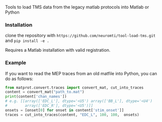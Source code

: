 Tools to load TMS data from the legacy matlab protocols into Matlab or Python

### Installation

clone the repository with `https://github.com/neuromti/tool-load-tms.git` and `pip install -e .`

Requires a Matlab installation with valid registration.

### Example

If you want to read the MEP traces from an old matfile into Python, you can do as follows:

``` python
from matprot.convert.traces import convert_mat, cut_into_traces
content = convert_mat("path_to.mat")
print(content['chan_names'])
# e.g. [[array(['EDC_L'], dtype='<U5') array(['BB_L'], dtype='<U4')
#        array(['EDC_R'], dtype='<U5')]]
onsets = [onset[0] for onset in content['stim_onset']]
traces = cut_into_traces(content, "EDC_L", 100, 100,  onsets)
```